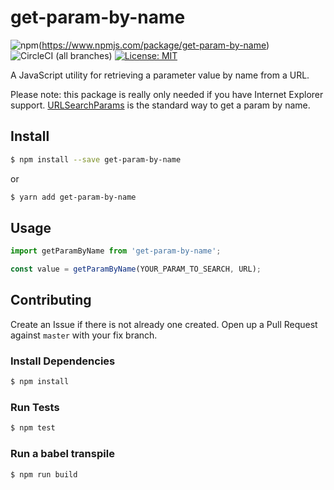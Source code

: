 # get-param-by-name
![npm](https://img.shields.io/npm/v/get-param-by-name.svg)(https://www.npmjs.com/package/get-param-by-name)
![CircleCI (all branches)](https://img.shields.io/circleci/project/github/mhfen/get-param-by-name/master.svg)
[![License: MIT](https://img.shields.io/badge/License-MIT-yellow.svg)](https://opensource.org/licenses/MIT)


A JavaScript utility for retrieving a parameter value by name from a URL.

Please note: this package is really only needed if you have Internet Explorer support. [URLSearchParams](https://developer.mozilla.org/en-US/docs/Web/API/URLSearchParams) is the standard way to get a param by name.

## Install

```bash
$ npm install --save get-param-by-name
```
or
```bash
$ yarn add get-param-by-name
```

## Usage

```javascript
import getParamByName from 'get-param-by-name';

const value = getParamByName(YOUR_PARAM_TO_SEARCH, URL);
```

## Contributing

Create an Issue if there is not already one created. Open up a Pull Request against `master` with your fix branch.

### Install Dependencies

```bash
$ npm install
```

### Run Tests

```bash
$ npm test
```

### Run a babel transpile

```bash
$ npm run build
```
